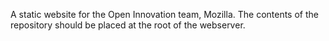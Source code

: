 A static website for the Open Innovation team, Mozilla.
The contents of the repository should be placed at the root of the webserver.
